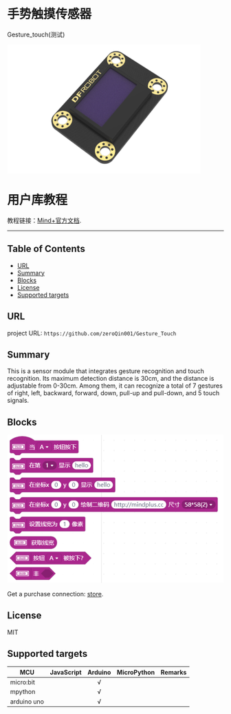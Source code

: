 # 手势触摸传感器

Gesture_touch(测试)

<img src="https://github.com/DFRobot/ext-oled12864/blob/master/arduinoC/_images/featured.png" width="450" height="300" align=center>

# 用户库教程


教程链接：[Mind+官方文档](https://mindplus.dfrobot.com.cn/extensions-user).

---------------------------------------------------------

## Table of Contents

* [URL](#url)
* [Summary](#summary)
* [Blocks](#blocks)
* [License](#license)
* [Supported targets](#Supportedtargets)

## URL
project URL: ```https://github.com/zeroQin001/Gesture_Touch```

## Summary
This is a sensor module that integrates gesture recognition and touch recognition. Its maximum detection distance is 30cm, and the distance is adjustable from 0-30cm. Among them, it can recognize a total of 7 gestures of right, left, backward, forward, down, pull-up and pull-down, and 5 touch signals.

## Blocks

![image](https://github.com/DFRobot/ext-oled12864/blob/master/arduinoC/_images/blocks.png)


Get a purchase connection: [store](https://www.dfrobot.com.cn/index.php).

## License

MIT

## Supported targets

MCU                | JavaScript   | Arduino      | MicroPython | Remarks
------------------ | :----------: | :----------: | :---------: | -----
micro:bit          |              |        √     |             | 
mpython            |              |        √     |             | 
arduino uno        |              |        √     |             | 
